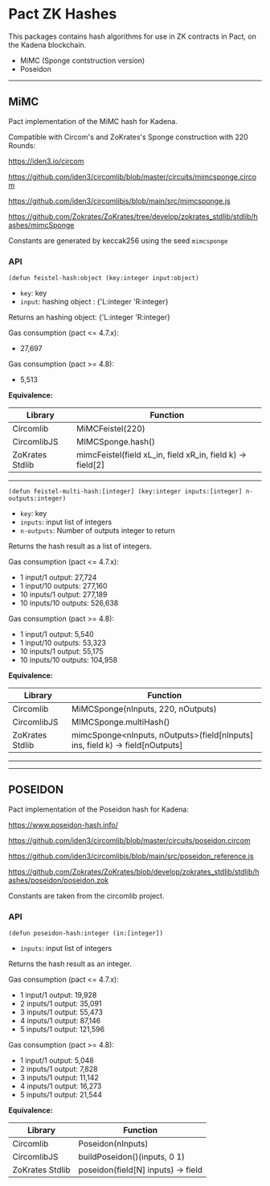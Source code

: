 # Pact ZK Hashes
This packages contains hash algorithms for use in ZK contracts in Pact, on the Kadena blockchain.

  - MiMC (Sponge contstruction version)
  - Poseidon

---

## MiMC
Pact implementation of the MiMC hash for Kadena.

Compatible with Circom's and ZoKrates's Sponge construction with 220 Rounds:

https://iden3.io/circom

https://github.com/iden3/circomlib/blob/master/circuits/mimcsponge.circom

https://github.com/iden3/circomlibjs/blob/main/src/mimcsponge.js

https://github.com/Zokrates/ZoKrates/tree/develop/zokrates_stdlib/stdlib/hashes/mimcSponge

Constants are generated by keccak256 using the seed `mimcsponge`

### API

```
(defun feistel-hash:object (key:integer input:object)
```
* `key`: key
* `input`: hashing object : {'L:integer 'R:integer}

Returns an hashing object: {'L:integer 'R:integer}

Gas consumption (pact <= 4.7.x):
  - 27,697

Gas consumption (pact >= 4.8):
  - 5,513


**Equivalence:**

| Library          | Function                                                   |
| ---------------- | -----------------------------------------------------------|
| Circomlib        | MiMCFeistel(220)                                           |
| CircomlibJS      | MIMCSponge.hash()                                          |
| ZoKrates Stdlib  | mimcFeistel(field xL_in, field xR_in, field k) -> field[2] |


---

```
(defun feistel-multi-hash:[integer] (key:integer inputs:[integer] n-outputs:integer)
```

* `key`: key
* `inputs`: input list of integers
* `n-outputs`: Number of outputs integer to return

Returns the hash result as a list of integers.

Gas consumption (pact <= 4.7.x):
 - 1 input/1 output: 27,724
 - 1 input/10 outputs: 277,160
 - 10 inputs/1 output: 277,189
 - 10 inputs/10 outputs: 526,638

Gas consumption (pact >= 4.8):
  - 1 input/1 output: 5,540
  - 1 input/10 outputs: 53,323
  - 10 inputs/1 output: 55,175
  - 10 inputs/10 outputs: 104,958

**Equivalence:**

| Library          | Function                                                                      |
| ---------------- | ------------------------------------------------------------------------------|
| Circomlib        | MiMCSponge(nInputs, 220, nOutputs)                                            |
| CircomlibJS      | MIMCSponge.multiHash()                                                        |
| ZoKrates Stdlib  | mimcSponge<nInputs, nOutputs>(field[nInputs] ins, field k) -> field[nOutputs] |

---

---

## POSEIDON
Pact implementation of the Poseidon hash for Kadena:

https://www.poseidon-hash.info/

https://github.com/iden3/circomlib/blob/master/circuits/poseidon.circom

https://github.com/iden3/circomlibjs/blob/main/src/poseidon_reference.js

https://github.com/Zokrates/ZoKrates/blob/develop/zokrates_stdlib/stdlib/hashes/poseidon/poseidon.zok

Constants are taken from the circomlib project.

### API

```
(defun poseidon-hash:integer (in:[integer])
```
* `inputs`: input list of integers

Returns the hash result as an integer.

Gas consumption (pact <= 4.7.x):
 - 1 input/1 output: 19,928
 - 2 inputs/1 output: 35,091
 - 3 inputs/1 output: 55,473
 - 4 inputs/1 output: 87,146
 - 5 inputs/1 output: 121,596

 Gas consumption (pact >= 4.8):
  - 1 input/1 output: 5,048
  - 2 inputs/1 output: 7,828
  - 3 inputs/1 output: 11,142
  - 4 inputs/1 output: 16,273
  - 5 inputs/1 output: 21,544

**Equivalence:**

| Library          | Function                                                                      |
| ---------------- | ------------------------------------------------------------------------------|
| Circomlib        | Poseidon(nInputs)                                                             |
| CircomlibJS      | buildPoseidon()(inputs, 0 1)                                                  |
| ZoKrates Stdlib  | poseidon<N>(field[N] inputs) -> field                                         |
